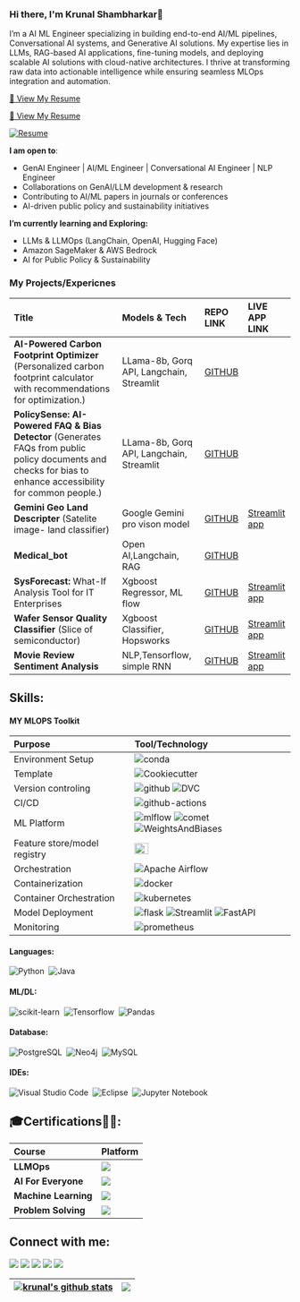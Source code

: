 ### Hi there, I'm Krunal Shambharkar👋

I’m a AI ML Engineer specializing in building end-to-end AI/ML pipelines, Conversational AI systems, and Generative AI solutions. My expertise lies in LLMs, RAG-based AI applications, fine-tuning models, and deploying scalable AI solutions with cloud-native architectures. I thrive at transforming raw data into actionable intelligence while ensuring seamless MLOps integration and automation.

[📄 View My Resume](https://github.com/krunalss/krunalss.git/krunalss/docs/Krunal_Shambharkar__ML_en.pdf)

[📄 View My Resume](https://raw.githubusercontent.com/krunalss/krunalss/main/Krunal_Shambharkar__ML_en.pdf)

[![Resume](https://img.shields.io/badge/Resume-Download-blue?style=for-the-badge&logo=adobeacrobatreader)](https://raw.githubusercontent.com/krunalss/krunalss/main/Krunal_Shambharkar__ML_en.pdf)

**I am open to**:
-  GenAI Engineer | AI/ML Engineer | Conversational AI Engineer | NLP Engineer
-  Collaborations on GenAI/LLM development & research
-  Contributing to AI/ML papers in journals or conferences
-  AI-driven public policy and sustainability initiatives

**I’m currently learning and Exploring:**
-  LLMs & LLMOps (LangChain, OpenAI, Hugging Face)
-  Amazon SageMaker & AWS Bedrock
-  AI for Public Policy & Sustainability

### My Projects/Expericnes
| Title         |Models & Tech| REPO LINK | LIVE APP LINK |
| :-------------- | :------------- | :------------- | :------------- |
| **AI-Powered Carbon Footprint Optimizer** (Personalized carbon footprint calculator with recommendations for optimization.)| LLama-8b, Gorq API, Langchain, Streamlit|[GITHUB](https://github.com/krunalss/carbonAI)|
| **PolicySense: AI-Powered FAQ & Bias Detector** (Generates FAQs from public policy documents and checks for bias to enhance accessibility for common people.)| LLama-8b, Gorq API, Langchain, Streamlit|[GITHUB](https://github.com/krunalss/public_pol)|
|**Gemini Geo Land Descripter** (Satelite image- land classifier)| Google Gemini pro vison model |[GITHUB](https://github.com/krunalss/GeoAI_LandClassifier)|[Streamlit app](https://geo-ai-land-classifier.streamlit.app/)
|**Medical_bot**| Open AI,Langchain, RAG |[GITHUB](https://github.com/krunalss/rag_medical_bot)|
|**SysForecast:** What-If Analysis Tool for IT Enterprises| Xgboost Regressor, ML flow|[GITHUB](https://github.com/krunalss/data_it_enterprises)|[Streamlit app](https://dataitenterprises-whatif.streamlit.app/)
|**Wafer Sensor Quality Classifier** (Slice of semiconductor)| Xgboost Classifier, Hopsworks |[GITHUB](https://github.com/krunalss/SensorQualityClassifier)| [Streamlit app](https://sensorqualityclassifier.streamlit.app/)
|**Movie Review Sentiment Analysis**| NLP,Tensorflow, simple RNN|[GITHUB](https://github.com/krunalss/SensorQualityClassifier)| [Streamlit app](https://movie-review-sentiment-analysis-rnn.streamlit.app/)

## Skills:

#### MY MLOPS Toolkit 

| Purpose         | Tool/Technology |
| :-------------- | :------------- |
| Environment Setup  |![conda](https://img.shields.io/badge/conda-342B029.svg?&style=for-the-badge&logo=anaconda&logoColor=white)|
|Template |![Cookiecutter](https://img.shields.io/badge/Cookiecutter-D4AA00?style=for-the-badge&logo=Cookiecutter&logoColor=white)|
|Version controling|![github](https://img.shields.io/badge/GitHub-100000?style=for-the-badge&logo=github&logoColor=white) ![DVC](https://img.shields.io/badge/DVC-945DD6?style=for-the-badge&logo=dvc&logoColor=white)|
|CI/CD |![github-actions](	https://img.shields.io/badge/GitHub_Actions-2088FF?style=for-the-badge&logo=github-actions&logoColor=white) |
|ML Platform |![mlflow](https://img.shields.io/badge/mlflow-%23d9ead3.svg?style=for-the-badge&logo=numpy&logoColor=blue) ![comet](https://custom-icon-badges.demolab.com/badge/comet%20ml-262c3e?style=for-the-badge&logo=logo_comet_ml&logoColor=white) ![WeightsAndBiases](https://img.shields.io/badge/Weights_&_Biases-FFBE00?style=for-the-badge&logo=WeightsAndBiases&logoColor=white)|
|Feature store/model registry|<img src="https://uploads-ssl.webflow.com/5f6353590bb01cacbcecfbac/6202a13e7cafec5553703f6b_logo.svg" width="30%" >|
|Orchestration|![Apache Airflow](https://img.shields.io/badge/Apache%20Airflow-017CEE?style=for-the-badge&logo=Apache%20Airflow&logoColor=white)|
|Containerization|![docker](https://img.shields.io/badge/Docker-2CA5E0?style=for-the-badge&logo=docker&logoColor=white)|
|Container Orchestration|![kubernetes](https://img.shields.io/badge/kubernetes-326ce5.svg?&style=for-the-badge&logo=kubernetes&logoColor=white)|
|Model Deployment|![flask](https://img.shields.io/badge/Flask-000000?style=for-the-badge&logo=flask&logoColor=white) ![Streamlit](https://img.shields.io/badge/Streamlit-FF4B4B?style=for-the-badge&logo=Streamlit&logoColor=white) ![FastAPI](https://img.shields.io/badge/fastapi-109989?style=for-the-badge&logo=FASTAPI&logoColor=white)|
|Monitoring|![prometheus](https://img.shields.io/badge/Prometheus-000000?style=for-the-badge&logo=prometheus&labelColor=000000)|

#### Languages:
![Python](https://img.shields.io/badge/Python-3776AB?style=for-the-badge&logo=python&logoColor=white)&nbsp;
![Java](https://img.shields.io/badge/Java-ED8B00?style=for-the-badge&logo=java&logoColor=white)&nbsp;

#### ML/DL:

![scikit-learn](https://img.shields.io/badge/scikit--learn-%23F7931E.svg?style=for-the-badge&logo=scikit-learn&logoColor=white)&nbsp;
![Tensorflow](https://img.shields.io/badge/TensorFlow-FF6F00?style=for-the-badge&logo=tensorflow&logoColor=white)&nbsp;
![Pandas](https://img.shields.io/badge/pandas-%23150458.svg?style=for-the-badge&logo=pandas&logoColor=white)&nbsp;

#### Database:

![PostgreSQL](https://img.shields.io/badge/PostgreSQL-316192?style=for-the-badge&logo=postgresql&logoColor=white)&nbsp;
![Neo4j](https://img.shields.io/badge/Neo4j-018bff?style=for-the-badge&logo=neo4j&logoColor=white)&nbsp;
![MySQL](https://img.shields.io/badge/MySQL-00000F?style=for-the-badge&logo=mysql&logoColor=white)&nbsp;

#### IDEs:

![Visual Studio Code](https://img.shields.io/badge/Visual%20Studio%20Code-0078d7.svg?style=for-the-badge&logo=visual-studio-code&logoColor=white)&nbsp;
![Eclipse](https://img.shields.io/badge/Eclipse-FE7A16.svg?style=for-the-badge&logo=Eclipse&logoColor=white)&nbsp;
![Jupyter Notebook](https://img.shields.io/badge/jupyter-%23FA0F00.svg?style=for-the-badge&logo=jupyter&logoColor=white)&nbsp;

## 🎓Certifications👨‍🎓:

|Course  | Platform |
| :-------------- | :------------- |
|**LLMOps** |[<img src="https://img.shields.io/badge/Udacity-grey?style=for-the-badge&logo=udacity&logoColor=15B8E6">](https://graduation.udacity.com/confirm/e/46070c0e-ba6b-11ee-9297-7724e9fddf7d)|
|**AI For Everyone** |[<img src="https://img.shields.io/badge/Coursera-%230056D2.svg?style=for-the-badge&logo=Coursera&logoColor=white">](https://www.coursera.org/account/accomplishments/verify/B383R3XAHGUT?utm_source=link&utm_medium=certificate&utm_content=cert_image&utm_campaign=sharing_cta&utm_product=course)|
|**Machine Learning** |[<img src="https://img.shields.io/badge/Kaggle-035a7d?style=for-the-badge&logo=kaggle&logoColor=white">](https://www.kaggle.com/learn/certification/krunal100/intro-to-machine-learning)|
|**Problem Solving** |[<img src="https://img.shields.io/badge/-Hackerrank-2EC866?style=for-the-badge&logo=HackerRank&logoColor=white">](https://www.hackerrank.com/certificates/5518347d0821)|


## Connect with me:

<p align = "center">

[<img src="https://img.shields.io/badge/Microsoft_Outlook-0078D4?style=for-the-badge&logo=microsoft-outlook&logoColor=white"/>](krunalss@outlook.com)
[<img src="https://img.shields.io/badge/website-%23.svg?&style=for-the-badge&logo=www&logoColor=white%22&color=black"/>](https://krunalss.github.io/)
[<img src="https://img.shields.io/badge/linkedin-%230077B5.svg?style=for-the-badge&logo=linkedin&logoColor=white"/>](https://www.linkedin.com/in/krunalss/)
[<img src="https://img.shields.io/badge/twitter-%231DA1F2.svg?&style=for-the-badge&logo=twitter&logoColor=white&color=black"/>](https://twitter.com/100kar_) 
[<img src="https://img.shields.io/badge/Instagram-%23E4405F.svg?style=for-the-badge&logo=Instagram&logoColor=white"/>](https://www.instagram.com/100_kar_)

</p>

| <a href="https://github.com/krunalss/github-readme-stats"><img align="center" src="https://github-readme-stats.vercel.app/api?username=krunalss&show_icons=true&include_all_commits=true&theme=buefy&hide_border=true" alt="krunal's github stats" /></a> | <a href="https://github.com/krunalss/github-readme-stats"><img align="center" src="https://github-readme-stats.vercel.app/api/top-langs/?username=krunalss&layout=compact&theme=buefy&hide_border=true" /></a> |
| ------------- | ------------- |

<!--
- 👋 Hi, I’m @krunalss
- 👀 I’m interested in ...
- 🌱 I’m currently learning ...
- 💞️ I’m looking to collaborate on ...
- 📫 How to reach me ...
- 😄 Pronouns: ...
- ⚡ Fun fact: ...
krunalss/krunalss is a ✨ special ✨ repository because its `README.md` (this file) appears on your GitHub profile.
You can click the Preview link to take a look at your changes.
--->
